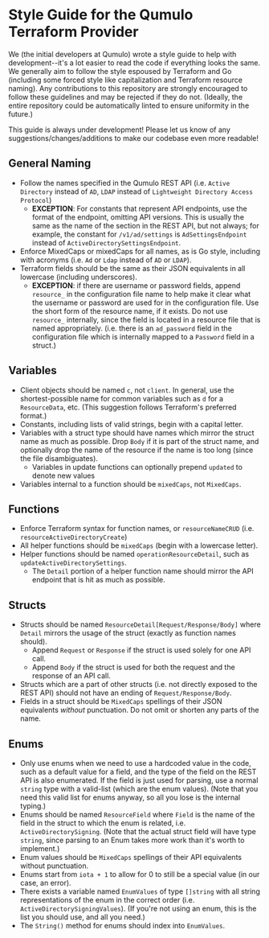 # Style Guide for the Qumulo Terraform Provider

We (the initial developers at Qumulo) wrote a style guide to help with development--it's a lot easier to read the code if everything looks the same. We generally aim to follow the style espoused by Terraform and Go (including some forced style like capitalization and Terraform resource naming). Any contributions to this repository are strongly encouraged to follow these guidelines and may be rejected if they do not. (Ideally, the entire repository could be automatically linted to ensure uniformity in the future.)

This guide is always under development! Please let us know of any suggestions/changes/additions to make our codebase even more readable!

## General Naming
- Follow the names specified in the Qumulo REST API (i.e. `Active Directory` instead of `AD`, `LDAP` instead of `Lightweight Directory Access Protocol`)
    - **EXCEPTION**: For constants that represent API endpoints, use the format of the endpoint, omitting API versions. This is usually the same as the name of the section in the REST API, but not always; for example, the constant for `/v1/ad/settings` is `AdSettingsEndpoint` instead of `ActiveDirectorySettingsEndpoint`.
- Enforce MixedCaps or mixedCaps for all names, as is Go style, including with acronyms (i.e. `Ad` or `Ldap` instead of `AD` or `LDAP`).
- Terraform fields should be the same as their JSON equivalents in all lowercase (including underscores).
    - **EXCEPTION**: if there are username or password fields, append `resource_` in the configuration file name to help make it clear what the username or password are used for in the configuration file. Use the short form of the resource name, if it exists. Do not use `resource_` internally, since the field is located in a resource file that is named appropriately. (i.e. there is an `ad_password` field in the configuration file which is internally mapped to a `Password` field in a struct.)

## Variables
- Client objects should be named `c`, not `client`. In general, use the shortest-possible name for common variables such as `d` for a `ResourceData`, etc. (This suggestion follows Terraform's preferred format.)
- Constants, including lists of valid strings, begin with a capital letter.
- Variables with a struct type should have names which mirror the struct name as much as possible. Drop `Body` if it is part of the struct name, and optionally drop the name of the resource if the name is too long (since the file disambiguates).
    - Variables in update functions can optionally prepend `updated` to denote new values
- Variables internal to a function should be `mixedCaps`, not `MixedCaps`.

## Functions
- Enforce Terraform syntax for function names, or `resourceNameCRUD` (i.e. `resourceActiveDirectoryCreate`)
- All helper functions should be `mixedCaps` (begin with a lowercase letter).
- Helper functions should be named `operationResourceDetail`, such as `updateActiveDirectorySettings`.
    - The `Detail` portion of a helper function name should mirror the API endpoint that is hit as much as possible.

## Structs
- Structs should be named `ResourceDetail[Request/Response/Body]` where `Detail` mirrors the usage of the struct (exactly as function names should).
    - Append `Request` or `Response` if the struct is used solely for one API call.
    - Append `Body` if the struct is used for both the request and the response of an API call.
- Structs which are a part of other structs (i.e. not directly exposed to the REST API) should not have an ending of `Request/Response/Body`.
- Fields in a struct should be `MixedCaps` spellings of their JSON equivalents *without* punctuation. Do not omit or shorten any parts of the name.

## Enums
- Only use enums when we need to use a hardcoded value in the code, such as a default value for a field, and the type of the field on the REST API is also enumerated. If the field is just used for parsing, use a normal `string` type with a valid-list (which are the enum values). (Note that you need this valid list for enums anyway, so all you lose is the internal typing.)
- Enums should be named `ResourceField` where `Field` is the name of the field in the struct to which the enum is related, i.e. `ActiveDirectorySigning`. (Note that the actual struct field will have type `string`, since parsing to an Enum takes more work than it's worth to implement.)
- Enum values should be `MixedCaps` spellings of their API equivalents without punctuation.
- Enums start from `iota + 1` to allow for 0 to still be a special value (in our case, an error).
- There exists a variable named `EnumValues` of type `[]string` with all string representations of the enum in the correct order (i.e. `ActiveDirectorySigningValues`). (If you're not using an enum, this is the list you should use, and all you need.)
- The `String()` method for enums should index into `EnumValues`.